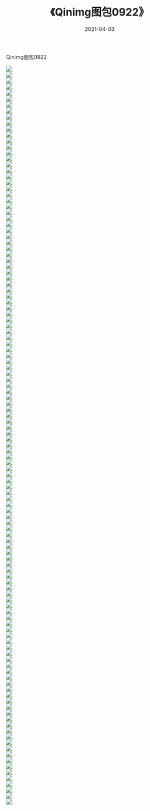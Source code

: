 ﻿---
layout: post
title:  《Qinimg图包0922》
date:   2021-04-03
img: http://imgx.orgx.ga/Qinimg图包/Qinimg图包0922/000.jpg
categories: [美女, 清纯, 唯美]
---

Qinimg图包0922

 ![](http://imgx.orgx.ga/Qinimg图包/Qinimg图包0922/001.jpg) <br>![](http://imgx.orgx.ga/Qinimg图包/Qinimg图包0922/002.jpg) <br>![](http://imgx.orgx.ga/Qinimg图包/Qinimg图包0922/003.jpg) <br>![](http://imgx.orgx.ga/Qinimg图包/Qinimg图包0922/004.jpg) <br>![](http://imgx.orgx.ga/Qinimg图包/Qinimg图包0922/005.jpg) <br>![](http://imgx.orgx.ga/Qinimg图包/Qinimg图包0922/006.jpg) <br>![](http://imgx.orgx.ga/Qinimg图包/Qinimg图包0922/007.jpg) <br>![](http://imgx.orgx.ga/Qinimg图包/Qinimg图包0922/008.jpg) <br>![](http://imgx.orgx.ga/Qinimg图包/Qinimg图包0922/009.jpg) <br>![](http://imgx.orgx.ga/Qinimg图包/Qinimg图包0922/010.jpg) <br>![](http://imgx.orgx.ga/Qinimg图包/Qinimg图包0922/011.jpg) <br>![](http://imgx.orgx.ga/Qinimg图包/Qinimg图包0922/012.jpg) <br>![](http://imgx.orgx.ga/Qinimg图包/Qinimg图包0922/013.jpg) <br>![](http://imgx.orgx.ga/Qinimg图包/Qinimg图包0922/014.jpg) <br>![](http://imgx.orgx.ga/Qinimg图包/Qinimg图包0922/015.jpg) <br>![](http://imgx.orgx.ga/Qinimg图包/Qinimg图包0922/016.jpg) <br>![](http://imgx.orgx.ga/Qinimg图包/Qinimg图包0922/017.jpg) <br>![](http://imgx.orgx.ga/Qinimg图包/Qinimg图包0922/018.jpg) <br>![](http://imgx.orgx.ga/Qinimg图包/Qinimg图包0922/019.jpg) <br>![](http://imgx.orgx.ga/Qinimg图包/Qinimg图包0922/020.jpg) <br>![](http://imgx.orgx.ga/Qinimg图包/Qinimg图包0922/021.jpg) <br>![](http://imgx.orgx.ga/Qinimg图包/Qinimg图包0922/022.jpg) <br>![](http://imgx.orgx.ga/Qinimg图包/Qinimg图包0922/023.jpg) <br>![](http://imgx.orgx.ga/Qinimg图包/Qinimg图包0922/024.jpg) <br>![](http://imgx.orgx.ga/Qinimg图包/Qinimg图包0922/025.jpg) <br>![](http://imgx.orgx.ga/Qinimg图包/Qinimg图包0922/026.jpg) <br>![](http://imgx.orgx.ga/Qinimg图包/Qinimg图包0922/027.jpg) <br>![](http://imgx.orgx.ga/Qinimg图包/Qinimg图包0922/028.jpg) <br>![](http://imgx.orgx.ga/Qinimg图包/Qinimg图包0922/029.jpg) <br>![](http://imgx.orgx.ga/Qinimg图包/Qinimg图包0922/030.jpg) <br>![](http://imgx.orgx.ga/Qinimg图包/Qinimg图包0922/031.jpg) <br>![](http://imgx.orgx.ga/Qinimg图包/Qinimg图包0922/032.jpg) <br>![](http://imgx.orgx.ga/Qinimg图包/Qinimg图包0922/033.jpg) <br>![](http://imgx.orgx.ga/Qinimg图包/Qinimg图包0922/034.jpg) <br>![](http://imgx.orgx.ga/Qinimg图包/Qinimg图包0922/035.jpg) <br>![](http://imgx.orgx.ga/Qinimg图包/Qinimg图包0922/036.jpg) <br>![](http://imgx.orgx.ga/Qinimg图包/Qinimg图包0922/037.jpg) <br>![](http://imgx.orgx.ga/Qinimg图包/Qinimg图包0922/038.jpg) <br>![](http://imgx.orgx.ga/Qinimg图包/Qinimg图包0922/039.jpg) <br>![](http://imgx.orgx.ga/Qinimg图包/Qinimg图包0922/040.jpg) <br>![](http://imgx.orgx.ga/Qinimg图包/Qinimg图包0922/041.jpg) <br>![](http://imgx.orgx.ga/Qinimg图包/Qinimg图包0922/042.jpg) <br>![](http://imgx.orgx.ga/Qinimg图包/Qinimg图包0922/043.jpg) <br>![](http://imgx.orgx.ga/Qinimg图包/Qinimg图包0922/044.jpg) <br>![](http://imgx.orgx.ga/Qinimg图包/Qinimg图包0922/045.jpg) <br>![](http://imgx.orgx.ga/Qinimg图包/Qinimg图包0922/046.jpg) <br>![](http://imgx.orgx.ga/Qinimg图包/Qinimg图包0922/047.jpg) <br>![](http://imgx.orgx.ga/Qinimg图包/Qinimg图包0922/048.jpg) <br>![](http://imgx.orgx.ga/Qinimg图包/Qinimg图包0922/049.jpg) <br>![](http://imgx.orgx.ga/Qinimg图包/Qinimg图包0922/050.jpg) <br>![](http://imgx.orgx.ga/Qinimg图包/Qinimg图包0922/051.jpg) <br>![](http://imgx.orgx.ga/Qinimg图包/Qinimg图包0922/052.jpg) <br>![](http://imgx.orgx.ga/Qinimg图包/Qinimg图包0922/053.jpg) <br>![](http://imgx.orgx.ga/Qinimg图包/Qinimg图包0922/054.jpg) <br>![](http://imgx.orgx.ga/Qinimg图包/Qinimg图包0922/055.jpg) <br>![](http://imgx.orgx.ga/Qinimg图包/Qinimg图包0922/056.jpg) <br>![](http://imgx.orgx.ga/Qinimg图包/Qinimg图包0922/057.jpg) <br>![](http://imgx.orgx.ga/Qinimg图包/Qinimg图包0922/058.jpg) <br>![](http://imgx.orgx.ga/Qinimg图包/Qinimg图包0922/059.jpg) <br>![](http://imgx.orgx.ga/Qinimg图包/Qinimg图包0922/060.jpg) <br>![](http://imgx.orgx.ga/Qinimg图包/Qinimg图包0922/061.jpg) <br>![](http://imgx.orgx.ga/Qinimg图包/Qinimg图包0922/062.jpg) <br>![](http://imgx.orgx.ga/Qinimg图包/Qinimg图包0922/063.jpg) <br>![](http://imgx.orgx.ga/Qinimg图包/Qinimg图包0922/064.jpg) <br>![](http://imgx.orgx.ga/Qinimg图包/Qinimg图包0922/065.jpg) <br>![](http://imgx.orgx.ga/Qinimg图包/Qinimg图包0922/066.jpg) <br>![](http://imgx.orgx.ga/Qinimg图包/Qinimg图包0922/067.jpg) <br>![](http://imgx.orgx.ga/Qinimg图包/Qinimg图包0922/068.jpg) <br>![](http://imgx.orgx.ga/Qinimg图包/Qinimg图包0922/069.jpg) <br>![](http://imgx.orgx.ga/Qinimg图包/Qinimg图包0922/070.jpg) <br>![](http://imgx.orgx.ga/Qinimg图包/Qinimg图包0922/071.jpg) <br>![](http://imgx.orgx.ga/Qinimg图包/Qinimg图包0922/072.jpg) <br>![](http://imgx.orgx.ga/Qinimg图包/Qinimg图包0922/073.jpg) <br>![](http://imgx.orgx.ga/Qinimg图包/Qinimg图包0922/074.jpg) <br>![](http://imgx.orgx.ga/Qinimg图包/Qinimg图包0922/075.jpg) <br>![](http://imgx.orgx.ga/Qinimg图包/Qinimg图包0922/076.jpg) <br>![](http://imgx.orgx.ga/Qinimg图包/Qinimg图包0922/077.jpg) <br>![](http://imgx.orgx.ga/Qinimg图包/Qinimg图包0922/078.jpg) <br>![](http://imgx.orgx.ga/Qinimg图包/Qinimg图包0922/079.jpg) <br>![](http://imgx.orgx.ga/Qinimg图包/Qinimg图包0922/080.jpg) <br>![](http://imgx.orgx.ga/Qinimg图包/Qinimg图包0922/081.jpg) <br>![](http://imgx.orgx.ga/Qinimg图包/Qinimg图包0922/082.jpg) <br>![](http://imgx.orgx.ga/Qinimg图包/Qinimg图包0922/083.jpg) <br>![](http://imgx.orgx.ga/Qinimg图包/Qinimg图包0922/084.jpg) <br>![](http://imgx.orgx.ga/Qinimg图包/Qinimg图包0922/085.jpg) <br>![](http://imgx.orgx.ga/Qinimg图包/Qinimg图包0922/086.jpg) <br>![](http://imgx.orgx.ga/Qinimg图包/Qinimg图包0922/087.jpg) <br>![](http://imgx.orgx.ga/Qinimg图包/Qinimg图包0922/088.jpg) <br>![](http://imgx.orgx.ga/Qinimg图包/Qinimg图包0922/089.jpg) <br>![](http://imgx.orgx.ga/Qinimg图包/Qinimg图包0922/090.jpg) <br>![](http://imgx.orgx.ga/Qinimg图包/Qinimg图包0922/091.jpg) <br>![](http://imgx.orgx.ga/Qinimg图包/Qinimg图包0922/092.jpg) <br>![](http://imgx.orgx.ga/Qinimg图包/Qinimg图包0922/093.jpg) <br>![](http://imgx.orgx.ga/Qinimg图包/Qinimg图包0922/094.jpg) <br>![](http://imgx.orgx.ga/Qinimg图包/Qinimg图包0922/095.jpg) <br>![](http://imgx.orgx.ga/Qinimg图包/Qinimg图包0922/096.jpg) <br>![](http://imgx.orgx.ga/Qinimg图包/Qinimg图包0922/097.jpg) <br>![](http://imgx.orgx.ga/Qinimg图包/Qinimg图包0922/098.jpg) <br>![](http://imgx.orgx.ga/Qinimg图包/Qinimg图包0922/099.jpg) <br>![](http://imgx.orgx.ga/Qinimg图包/Qinimg图包0922/100.jpg) <br>![](http://imgx.orgx.ga/Qinimg图包/Qinimg图包0922/101.jpg) <br>![](http://imgx.orgx.ga/Qinimg图包/Qinimg图包0922/102.jpg) <br>![](http://imgx.orgx.ga/Qinimg图包/Qinimg图包0922/103.jpg) <br>![](http://imgx.orgx.ga/Qinimg图包/Qinimg图包0922/104.jpg) <br>![](http://imgx.orgx.ga/Qinimg图包/Qinimg图包0922/105.jpg) <br>![](http://imgx.orgx.ga/Qinimg图包/Qinimg图包0922/106.jpg) <br>![](http://imgx.orgx.ga/Qinimg图包/Qinimg图包0922/107.jpg) <br>![](http://imgx.orgx.ga/Qinimg图包/Qinimg图包0922/108.jpg) <br>![](http://imgx.orgx.ga/Qinimg图包/Qinimg图包0922/109.jpg) <br>![](http://imgx.orgx.ga/Qinimg图包/Qinimg图包0922/110.jpg) <br>![](http://imgx.orgx.ga/Qinimg图包/Qinimg图包0922/111.jpg) <br>![](http://imgx.orgx.ga/Qinimg图包/Qinimg图包0922/112.jpg) <br>![](http://imgx.orgx.ga/Qinimg图包/Qinimg图包0922/113.jpg) <br>![](http://imgx.orgx.ga/Qinimg图包/Qinimg图包0922/114.jpg) <br>![](http://imgx.orgx.ga/Qinimg图包/Qinimg图包0922/115.jpg) <br>![](http://imgx.orgx.ga/Qinimg图包/Qinimg图包0922/116.jpg) <br>![](http://imgx.orgx.ga/Qinimg图包/Qinimg图包0922/117.jpg) <br>![](http://imgx.orgx.ga/Qinimg图包/Qinimg图包0922/118.jpg) <br>![](http://imgx.orgx.ga/Qinimg图包/Qinimg图包0922/119.jpg) <br>![](http://imgx.orgx.ga/Qinimg图包/Qinimg图包0922/120.jpg) <br>![](http://imgx.orgx.ga/Qinimg图包/Qinimg图包0922/121.jpg) <br>![](http://imgx.orgx.ga/Qinimg图包/Qinimg图包0922/122.jpg) <br>![](http://imgx.orgx.ga/Qinimg图包/Qinimg图包0922/123.jpg) <br>![](http://imgx.orgx.ga/Qinimg图包/Qinimg图包0922/124.jpg) <br>